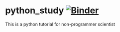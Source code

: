 # python_study      [![Binder](https://mybinder.org/badge_logo.svg)](https://mybinder.org/v2/gh/eravza/python_study/master)

This is a python tutorial for non-programmer scientist



